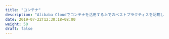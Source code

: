 ```yaml
---
title: "コンテナ"
description: "Alibaba Cloudでコンテナを活用する上でのベストプラクティスを記載します。"
date: 2019-07-22T12:30:18+08:00
weight: 50
draft: false
---
```

<!-- descriptionがコンテンツの前に表示されます -->

<!-- コンテンツを書くときはこの下に記載ください -->



<!-- 配下タイトル一覧がコンテンツの後に表示されます -->